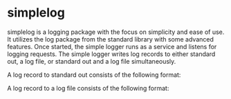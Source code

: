 # simplelog
simplelog is a logging package with the focus on simplicity and ease of use. It utilizes the log package from the standard library with some advanced features.
Once started, the simple logger runs as a service and listens for logging requests.
The simple logger writes log records to either standard out, a log file, or standard out and a log file simultaneously.

A log record to standard out consists of the following format:
<log message>

A log record to a log file consists of the following format:
<date of local time zone> <time of the local time zone> <prefix> <log message>
